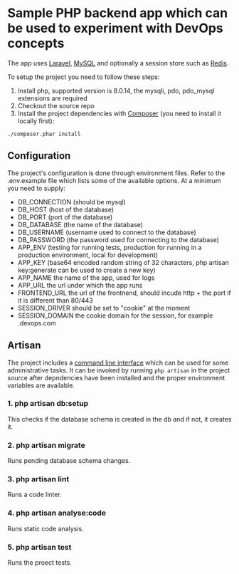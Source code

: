 # Sample PHP backend app which can be used to experiment with DevOps concepts

The app uses [Laravel](https://laravel.com/), [MySQL](https://www.mysql.com/) and optionally a session store such as [Redis](https://redis.io/).

To setup the project you need to follow these steps:

1. Install php, supported version is 8.0.14, the mysqli, pdo, pdo_mysql extensions are required
2. Checkout the source repo
3. Install the project dependencies with [Composer](https://getcomposer.org/) (you need to install it locally first):
```
./composer.phar install
```

## Configuration

The project's configuration is done through environment files. Refer to the .env.example file which lists some of the available options. At a minimum you need to supply:

- DB_CONNECTION (should be mysql)
- DB_HOST (host of the database)
- DB_PORT (port of the database)
- DB_DATABASE (the name of the database)
- DB_USERNAME (username used to connect to the database)
- DB_PASSWORD (the password used for connecting to the database)
- APP_ENV (testing for running tests, production for running in a production environment, local for development)
- APP_KEY (base64 encoded random string of 32 characters, php artisan key:generate can be used to create a new key)
- APP_NAME the name of the app, used for logs
- APP_URL the url under which the app runs
- FRONTEND_URL the url of the frontnend, should incude http + the port if it is different than 80/443
- SESSION_DRIVER should be set to "cookie" at the moment
- SESSION_DOMAIN the cookie domain for the session, for example .devops.com

## Artisan

The project includes a [command line interface](https://laravel.com/docs/8.x/artisan) which can be used for some administrative tasks. It can be invoked by running `php artisan` in the project source after depndencies have been installed and the proper environment variables are available.

### 1. php artisan db:setup
  This checks if the database schema is created in the db and if not, it creates it.
### 2. php artisan migrate
  Runs pending database schema changes.
### 3. php artisan lint
  Runs a code linter.
### 4. php artisan analyse:code
  Runs static code analysis.
### 5. php artisan test
  Runs the proect tests.
